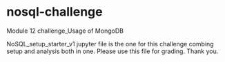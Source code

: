 # nosql-challenge
Module 12 challenge_Usage of MongoDB

NoSQL_setup_starter_v1 jupyter file is the one for this challenge combing setup and analysis both in one. Please use this file for grading. Thank you.
